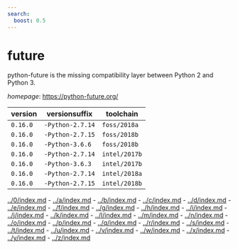 ```yaml
---
search:
  boost: 0.5
---
```

# future

python-future is the missing compatibility layer between Python 2 and Python 3.

*homepage*: <https://python-future.org/>

version | versionsuffix | toolchain
--------|---------------|----------
``0.16.0`` | ``-Python-2.7.14`` | ``foss/2018a``
``0.16.0`` | ``-Python-2.7.15`` | ``foss/2018b``
``0.16.0`` | ``-Python-3.6.6`` | ``foss/2018b``
``0.16.0`` | ``-Python-2.7.14`` | ``intel/2017b``
``0.16.0`` | ``-Python-3.6.3`` | ``intel/2017b``
``0.16.0`` | ``-Python-2.7.14`` | ``intel/2018a``
``0.16.0`` | ``-Python-2.7.15`` | ``intel/2018b``

[../0/index.md](0) - [../a/index.md](a) - [../b/index.md](b) - [../c/index.md](c) - [../d/index.md](d) - [../e/index.md](e) - [../f/index.md](f) - [../g/index.md](g) - [../h/index.md](h) - [../i/index.md](i) - [../j/index.md](j) - [../k/index.md](k) - [../l/index.md](l) - [../m/index.md](m) - [../n/index.md](n) - [../o/index.md](o) - [../p/index.md](p) - [../q/index.md](q) - [../r/index.md](r) - [../s/index.md](s) - [../t/index.md](t) - [../u/index.md](u) - [../v/index.md](v) - [../w/index.md](w) - [../x/index.md](x) - [../y/index.md](y) - [../z/index.md](z)

